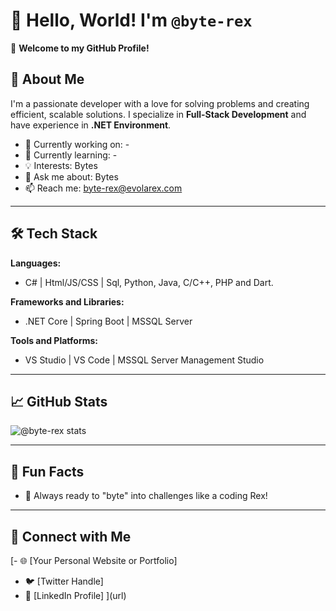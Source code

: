 # 👋 Hello, World! I'm `@byte-rex`  

🌟 **Welcome to my GitHub Profile!**  

## 🚀 About Me  
I'm a passionate developer with a love for solving problems and creating efficient, scalable solutions. I specialize in **Full-Stack Development** and have experience in **.NET Environment**.  

- 🔭 Currently working on: -
- 🌱 Currently learning: -
- 💡 Interests: Bytes
- 💬 Ask me about: Bytes
- 📫 Reach me: byte-rex@evolarex.com

---

## 🛠️ Tech Stack  
**Languages:**  
- C# | Html/JS/CSS | Sql, Python, Java, C/C++, PHP and Dart.

**Frameworks and Libraries:**  
- .NET Core | Spring Boot | MSSQL Server

**Tools and Platforms:**  
- VS Studio | VS Code | MSSQL Server Management Studio

---

## 📈 GitHub Stats  
![`@byte-rex stats`](https://github-readme-stats.vercel.app/api?username=byte-rex&show_icons=true&theme=radical)  

---

## 🧩 Fun Facts
- 🦁 Always ready to "byte" into challenges like a coding Rex!  

---

## 🔗 Connect with Me  
[- 🌐 [Your Personal Website or Portfolio]  
- 🐦 [Twitter Handle]  
- 💼 [LinkedIn Profile] ](url) 
